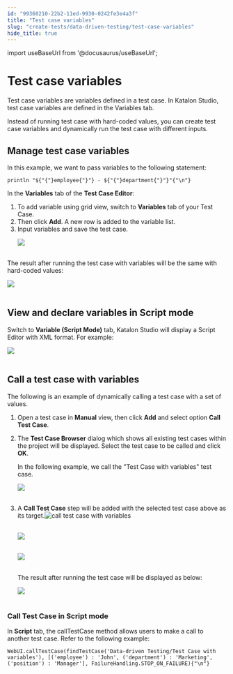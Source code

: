 ```yaml
---
id: "99360210-22b2-11ed-9930-0242fe3e4a3f"
title: "Test case variables"
slug: "create-tests/data-driven-testing/test-case-variables"
hide_title: true
---
```

import useBaseUrl from '@docusaurus/useBaseUrl';


# <a id="id" class="anchor_top_offset"/><a id="ariaid-title1" class="anchor_top_offset"/>Test case variables

<p xmlns="http://www.w3.org/1999/xhtml" className="p">Test case variables are variables defined in a test case. In <span className="ph">Katalon Studio</span>, test case variables are defined in the <span className="ph uicontrol">Variables</span> tab.</p> 
<p xmlns="http://www.w3.org/1999/xhtml" className="p">Instead of running test case with hard-coded values, you can create test case variables and dynamically run the test case with different inputs.</p> 

## <a id="id_1" class="anchor_top_offset"/>Manage test case variables

<p xmlns="http://www.w3.org/1999/xhtml" className="p">In this example, we want to pass variables to the following statement:</p> 
<pre xmlns="http://www.w3.org/1999/xhtml" className="pre codeblock"><code>println "${"{"}employee{"}"} - ${"{"}department{"}"}"{"\n"}</code></pre> 
<p xmlns="http://www.w3.org/1999/xhtml" className="p">In the <strong className="ph b">Variables</strong> tab of the <strong className="ph b">Test Case Editor</strong>:</p> 
<ol xmlns="http://www.w3.org/1999/xhtml" className="ol"><li className="li">To add variable using grid view, switch to <strong className="ph b">Variables</strong> tab of your Test Case.</li><li className="li">Then click <strong className="ph b">Add</strong>. A new row is added to the variable list.</li><li className="li">Input variables and save the test case.<p className="p"><img className="image" src={useBaseUrl("https://github.com/katalon-studio/docs-images/raw/master/katalon-studio/docs/test-case-variables/1-test-case-variables.png")} /><br /><br /></p></li></ol> 
<p xmlns="http://www.w3.org/1999/xhtml" className="p">The result after running the test case with variables will be the same with hard-coded values:</p> 
<p xmlns="http://www.w3.org/1999/xhtml" className="p"><img className="image" src={useBaseUrl("https://github.com/katalon-studio/docs-images/raw/master/katalon-studio/docs/test-case-variables/2-result.png")} /><br /><br /></p> 

## <a id="id_2" class="anchor_top_offset"/>View and declare variables in Script mode

<p xmlns="http://www.w3.org/1999/xhtml" className="p">Switch to <strong className="ph b">Variable (Script Mode)</strong> tab, Katalon   Studio will display a Script Editor with XML format. For   example:</p> 
<p xmlns="http://www.w3.org/1999/xhtml" className="p">   <img className="image" src={useBaseUrl("https://github.com/katalon-studio/docs-images/raw/master/katalon-studio/docs/test-case-variables/3-variables-script-mode.png")} /><br /><br /> </p> 

## <a id="id_3" class="anchor_top_offset"/>Call a test case with variables

<p xmlns="http://www.w3.org/1999/xhtml" className="p">The following is an example of dynamically calling a test case with a set of values.</p> 
<ol xmlns="http://www.w3.org/1999/xhtml" className="ol"><li className="li"><p className="p">Open a test case in <strong className="ph b">Manual</strong> view, then click <strong className="ph b">Add</strong> and select option <strong className="ph b">Call Test Case</strong>.</p></li><li className="li"><p className="p">The <strong className="ph b">Test Case Browser</strong> dialog which shows all existing test cases within the project will be displayed. Select the test case to be called and click <strong className="ph b">OK</strong>.</p><p className="p">In the following example, we call the "Test Case with variables" test case.</p><p className="p"><img className="image" src={useBaseUrl("https://github.com/katalon-studio/docs-images/raw/master/katalon-studio/docs/test-case-variables/4-test-case-browser.png")} /><br /><br /></p></li><li className="li">A <strong className="ph b">Call Test Case</strong> step will be added with the selected test case above as its target.<img className="image" src={useBaseUrl("https://github.com/katalon-studio/docs-images/raw/master/katalon-studio/docs/test-case-variables/KS-830-call-tc-with-variables.png")} alt="call test case with variables" /><br /><br /><p className="p"><img className="image" src={useBaseUrl("https://github.com/katalon-studio/docs-images/raw/master/katalon-studio/docs/test-case-variables/6-input.png")} /><br /><br /></p><p className="p"><img className="image" src={useBaseUrl("https://github.com/katalon-studio/docs-images/raw/master/katalon-studio/docs/test-case-variables/7-map-input.png")} /><br /><br /></p><p className="p">The result after running the test case will be displayed as below:</p><p className="p"><img className="image" src={useBaseUrl("https://github.com/katalon-studio/docs-images/raw/master/katalon-studio/docs/test-case-variables/8-result-after-call-test-case.png")} /><br /><br /></p></li></ol> 
      

### <a id="id_4" class="anchor_top_offset"/>Call Test Case in Script mode

      
        
<p xmlns="http://www.w3.org/1999/xhtml" className="p">In <strong className="ph b">Script</strong> tab, the callTestCase method allows   users to make a call to another test case. Refer to the following   example:</p> 
                  
<pre xmlns="http://www.w3.org/1999/xhtml" className="pre codeblock"><code>WebUI.callTestCase(findTestCase('Data-driven Testing/Test Case with variables'), [('employee') : 'John', ('department') : 'Marketing', ('position') : 'Manager'], FailureHandling.STOP_ON_FAILURE){"\n"}</code></pre> 
              
    
